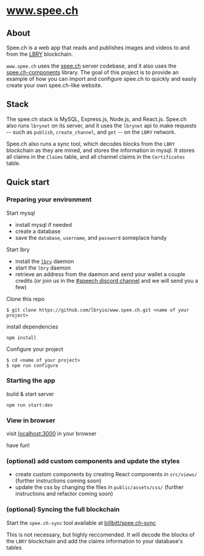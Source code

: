 # www.spee.ch

## About

Spee.ch is a web app that reads and publishes images and videos to and from the [LBRY](https://lbry.io/) blockchain.

`www.spee.ch` uses the [spee.ch](https://github.com/lbryio/spee.ch) server codebase, and it also uses the [spee.ch-components](http://github.com/lbryio/spee.ch-components) library.
The goal of this project is to provide an example of how you can import and configure spee.ch to quickly and easily create your own spee.ch-like website.

## Stack

The spee.ch stack is MySQL, Express.js, Node.js, and React.js.  Spee.ch also runs `lbrynet` on its server, and it uses the `lbrynet` api to make requests -- such as `publish`, `create_channel`, and `get` -- on the `LBRY` network.
  
Spee.ch also runs a sync tool, which decodes blocks from the `LBRY` blockchain as they are mined, and stores the information in mysql.  It stores all claims in the `Claims` table, and all channel claims in the `Certificates` table.

## Quick start

### Preparing your environment

Start mysql

  * install mysql if needed
  * create a database
  * save the `database`, `username`, and `password` someplace handy
  
Start lbry

  * install the [`lbry`](https://github.com/lbryio/lbry) daemon
  * start the `lbry` daemon
  * retrieve an address from the daemon and send your wallet a couple credits (or join us in the [#speech discord channel](https://discord.gg/YjYbwhS) and we will send you a few)
  
Clone this repo
```
$ git clone https://github.com/lbryio/www.spee.ch.git <name of your project>
```

install dependencies
```
npm install
```

Configure your project

```
$ cd <name of your project>
$ npm run configure
```

### Starting the app
build & start server
```
npm run start:dev
```
### View in browser
visit [localhost:3000](http://localhost:3000) in your browser

have fun!

### (optional) add custom components and update the styles

  * create custom components by creating React components in `src/views/` (further instructions coming soon)
  * update the css by changing the files in `public/assets/css/` (further instructions and refactor coming soon) 

### (optional) Syncing the full blockchain
Start the `spee.ch-sync` tool available at [billbitt/spee.ch-sync](https://github.com/billbitt/spee.ch-sync)

This is not necessary, but highly reccomended.  It will decode the blocks of the `LBRY` blockchain and add the claims information to your database's tables

